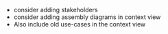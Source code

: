 - consider adding stakeholders
- consider adding assembly diagrams in context view
- Also include old use-cases in the context view
